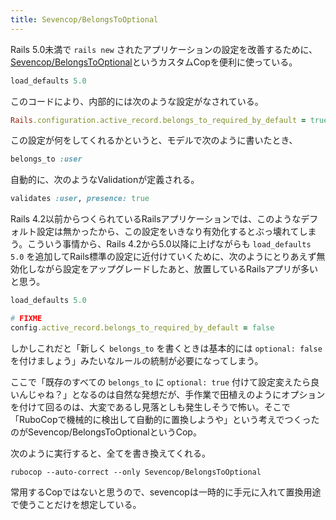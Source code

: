 ```yaml
---
title: Sevencop/BelongsToOptional
---
```


Rails 5.0未満で `rails new` されたアプリケーションの設定を改善するために、[Sevencop/BelongsToOptional](https://github.com/r7kamura/sevencop#sevencopbelongstooptional)というカスタムCopを便利に使っている。

```ruby
load_defaults 5.0
```

このコードにより、内部的には次のような設定がなされている。

```ruby
Rails.configuration.active_record.belongs_to_required_by_default = true
```

この設定が何をしてくれるかというと、モデルで次のように書いたとき、

```ruby
belongs_to :user
```

自動的に、次のようなValidationが定義される。

```ruby
validates :user, presence: true
```

Rails 4.2以前からつくられているRailsアプリケーションでは、このようなデフォルト設定は無かったから、この設定をいきなり有効化するとぶっ壊れてしまう。こういう事情から、Rails 4.2から5.0以降に上げながらも `load_defaults 5.0` を追加してRails標準の設定に近付けていくために、次のようにとりあえず無効化しながら設定をアップグレードしたあと、放置しているRailsアプリが多いと思う。

```ruby
load_defaults 5.0

# FIXME
config.active_record.belongs_to_required_by_default = false
```

しかしこれだと「新しく `belongs_to` を書くときは基本的には `optional: false` を付けましょう」みたいなルールの統制が必要になってしまう。

ここで「既存のすべての `belongs_to` に `optional: true` 付けて設定変えたら良いんじゃね？」となるのは自然な発想だが、手作業で田植えのようにオプションを付けて回るのは、大変であるし見落としも発生しそうで怖い。そこで「RuboCopで機械的に検出して自動的に置換しようや」という考えでつくったのがSevencop/BelongsToOptionalというCop。

次のように実行すると、全てを書き換えてくれる。

```
rubocop --auto-correct --only Sevencop/BelongsToOptional
```

常用するCopではないと思うので、sevencopは一時的に手元に入れて置換用途で使うことだけを想定している。
